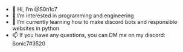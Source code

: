 - 👋 Hi, I’m @S0n1c7
- 👀 I’m interested in programming and engineering
- 🌱 I’m currently learning how to make discord bots and responsible websites in python
- 📫 If you hawe any questions, you can DM me on my discord: Sonic7#3520

<!---
S0n1c7/S0n1c7 is a ✨ special ✨ repository because its `README.md` (this file) appears on your GitHub profile.
You can click the Preview link to take a look at your changes.
--->
